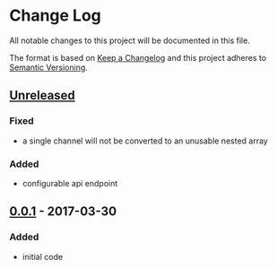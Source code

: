 # Change Log
All notable changes to this project will be documented in this file.

The format is based on [Keep a Changelog](http://keepachangelog.com/)
and this project adheres to [Semantic Versioning](http://semver.org/).

## [Unreleased]
### Fixed
- a single channel will not be converted to an unusable nested array

### Added
- configurable api endpoint

## [0.0.1] - 2017-03-30
### Added
- initial code

[Unreleased]: https://github.com/CMTelecom/messaging-php/compare/0.0.1....HEAD
[0.0.1]: https://github.com/CMTelecom/messaging-php/compare/0.0.1...0.0.1